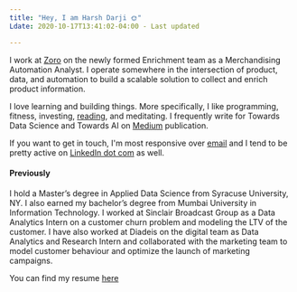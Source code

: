 ```yaml
---
title: "Hey, I am Harsh Darji 🌞"
Ldate: 2020-10-17T13:41:02-04:00 - Last updated

---
```

I work at [Zoro](https://www.glassdoor.com/Overview/Working-at-Zoro-EI_IE715657.11,15.htm) on the newly formed Enrichment team as a Merchandising Automation Analyst. 
I operate somewhere in the intersection of product, data, and automation to build a scalable solution
to collect and enrich product information. 

I love learning and building things. More specifically, I like programming, fitness, investing, [reading](https://www.goodreads.com/review/list/86084125?shelf=read), and meditating. 
I frequently write for Towards Data Science and Towards AI on [Medium](https://medium.com/@harshdarji_15896) publication.

If you want to get in touch, I'm most responsive over [email](mailto:hrdarji04@gmail.com) and I tend to be pretty active on [LinkedIn dot com](https://www.linkedin.com/in/harshdarji23/) as well.


#### Previously

I hold a Master’s degree in Applied Data Science from Syracuse University, NY. I also earned my bachelor’s degree from Mumbai University in Information Technology.
I worked at Sinclair Broadcast Group as a Data Analytics Intern on a customer churn problem and modeling the LTV of the customer. 
I have also worked at Diadeis on the digital team as Data Analytics and Research Intern and collaborated with the marketing team to 
model customer behaviour and optimize the launch of marketing campaigns.

You can find my resume [here](https://drive.google.com/file/d/1wVjHx3Sdtig53aZ-1MdvwyWWZSTEP6n8/view?usp=sharing)


